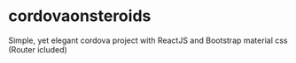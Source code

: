 # cordovaonsteroids
 Simple, yet elegant cordova project with ReactJS and Bootstrap material css (Router icluded)
